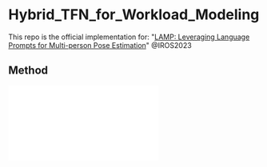 # Hybrid_TFN_for_Workload_Modeling
This repo is the official implementation for: "[LAMP: Leveraging Language Prompts for Multi-person Pose Estimation](https://arxiv.org/abs/2307.11934)" @IROS2023

## Method
![image]([https://github.com/shengnanh20/LAMP/blob/main/lamp.png](https://github.com/shengnanh20/Hybrid_TFN_for_Workload_Modeling/blob/main/model.pdf)https://github.com/shengnanh20/Hybrid_TFN_for_Workload_Modeling/blob/main/model.pdf)
